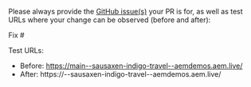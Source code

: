 Please always provide the [GitHub issue(s)](../issues) your PR is for, as well as test URLs where your change can be observed (before and after):

Fix #<gh-issue-id>

Test URLs:
- Before: https://main--sausaxen-indigo-travel--aemdemos.aem.live/
- After: https://<branch>--sausaxen-indigo-travel--aemdemos.aem.live/
